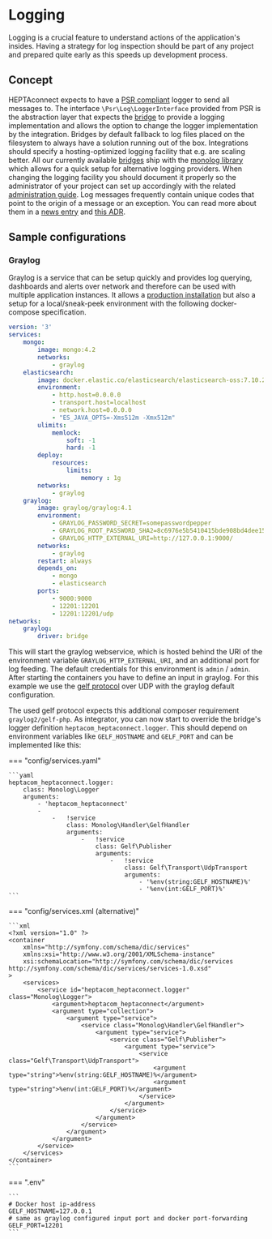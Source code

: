 # Logging

Logging is a crucial feature to understand actions of the application's insides.
Having a strategy for log inspection should be part of any project and prepared quite early as this speeds up development process.


## Concept

HEPTAconnect expects to have a [PSR compliant](https://www.php-fig.org/psr/psr-3/) logger to send all messages to.
The interface `\Psr\Log\LoggerInterface` provided from PSR is the abstraction layer that expects the [bridge](./bridges.md) to provide a logging implementation and allows the option to change the logger implementation by the integration.
Bridges by default fallback to log files placed on the filesystem to always have a solution running out of the box.
Integrations should specify a hosting-optimized logging facility that e.g. are scaling better.
All our currently available [bridges](./bridges.md) ship with the [monolog library](https://seldaek.github.io/monolog/) which allows for a quick setup for alternative logging providers.
When changing the logging facility you should document it properly so the administrator of your project can set up accordingly with the related [administration guide](../administrator/logs.md).
Log messages frequently contain unique codes that point to the origin of a message or an exception.
You can read more about them in a [news entry](https://heptaconnect.io/news/2022-05-17-exception-and-log-message-codes/) and [this ADR](../../reference/adr/2021-09-06-exception-and-log-message-codes.md).


## Sample configurations

### Graylog

Graylog is a service that can be setup quickly and provides log querying, dashboards and alerts over network and therefore can be used with multiple application instances.
It allows a [production installation](https://docs.graylog.org/docs/installing) but also a setup for a local/sneak-peek environment with the following docker-compose specification.

```yaml
version: '3'
services:
    mongo:
        image: mongo:4.2
        networks:
            - graylog
    elasticsearch:
        image: docker.elastic.co/elasticsearch/elasticsearch-oss:7.10.2
        environment:
            - http.host=0.0.0.0
            - transport.host=localhost
            - network.host=0.0.0.0
            - "ES_JAVA_OPTS=-Xms512m -Xmx512m"
        ulimits:
            memlock:
                soft: -1
                hard: -1
        deploy:
            resources:
                limits:
                    memory : 1g
        networks:
            - graylog
    graylog:
        image: graylog/graylog:4.1
        environment:
            - GRAYLOG_PASSWORD_SECRET=somepasswordpepper
            - GRAYLOG_ROOT_PASSWORD_SHA2=8c6976e5b5410415bde908bd4dee15dfb167a9c873fc4bb8a81f6f2ab448a918
            - GRAYLOG_HTTP_EXTERNAL_URI=http://127.0.0.1:9000/
        networks:
            - graylog
        restart: always
        depends_on:
            - mongo
            - elasticsearch
        ports:
            - 9000:9000
            - 12201:12201
            - 12201:12201/udp
networks:
    graylog:
        driver: bridge
```

This will start the graylog webservice, which is hosted behind the URI of the environment variable `GRAYLOG_HTTP_EXTERNAL_URI`, and an additional port for log feeding.
The default credentials for this environment is `admin` / `admin`.
After starting the containers you have to define an input in graylog.
For this example we use the [gelf protocol](https://www.graylog.org/features/gelf) over UDP with the graylog default configuration.

The used gelf protocol expects this additional composer requirement `graylog2/gelf-php`.
As integrator, you can now start to override the bridge's logger definition `heptacom_heptaconnect.logger`.
This should depend on environment variables like `GELF_HOSTNAME` and `GELF_PORT` and can be implemented like this:

=== "config/services.yaml"

    ```yaml
    heptacom_heptaconnect.logger:
        class: Monolog\Logger
        arguments:
            - 'heptacom_heptaconnect'
            -
                -   !service
                    class: Monolog\Handler\GelfHandler
                    arguments:
                        -   !service
                            class: Gelf\Publisher
                            arguments:
                                -   !service
                                    class: Gelf\Transport\UdpTransport
                                    arguments:
                                        - '%env(string:GELF_HOSTNAME)%'
                                        - '%env(int:GELF_PORT)%'
    ```

=== "config/services.xml (alternative)"

    ```xml
    <?xml version="1.0" ?>
    <container
        xmlns="http://symfony.com/schema/dic/services"
        xmlns:xsi="http://www.w3.org/2001/XMLSchema-instance"
        xsi:schemaLocation="http://symfony.com/schema/dic/services http://symfony.com/schema/dic/services/services-1.0.xsd"
    >
        <services>
            <service id="heptacom_heptaconnect.logger" class="Monolog\Logger">
                <argument>heptacom_heptaconnect</argument>
                <argument type="collection">
                    <argument type="service">
                        <service class="Monolog\Handler\GelfHandler">
                            <argument type="service">
                                <service class="Gelf\Publisher">
                                    <argument type="service">
                                        <service class="Gelf\Transport\UdpTransport">
                                            <argument type="string">%env(string:GELF_HOSTNAME)%</argument>
                                            <argument type="string">%env(int:GELF_PORT)%</argument>
                                        </service>
                                    </argument>
                                </service>
                            </argument>
                        </service>
                    </argument>
                </argument>
            </service>
        </services>
    </container>
    ```

=== ".env"

    ```
    # Docker host ip-address
    GELF_HOSTNAME=127.0.0.1
    # same as graylog configured input port and docker port-forwarding
    GELF_PORT=12201
    ```

